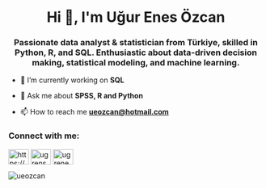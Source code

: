 <h1 align="center">Hi 👋, I'm Uğur Enes Özcan</h1>
<h3 align="center">Passionate data analyst & statistician from Türkiye, skilled in Python, R, and SQL. Enthusiastic about data-driven decision making, statistical modeling, and machine learning.</h3>

- 🔭 I’m currently working on **SQL**

- 💬 Ask me about **SPSS, R and Python**

- 📫 How to reach me **ueozcan@hotmail.com**

<h3 align="left">Connect with me:</h3>
<p align="left">
<a href="https://linkedin.com/in/www.linkedin.com/in/uğur-enes-özcan-b89989257" target="blank"><img align="center" src="https://raw.githubusercontent.com/rahuldkjain/github-profile-readme-generator/master/src/images/icons/Social/linked-in-alt.svg" alt="https://www.linkedin.com/in/uğur-enes-özcan-b89989257/" height="30" width="40" /></a>
<a href="https://kaggle.com/ugrenss" target="blank"><img align="center" src="https://raw.githubusercontent.com/rahuldkjain/github-profile-readme-generator/master/src/images/icons/Social/kaggle.svg" alt="ugrenss" height="30" width="40" /></a>
<a href="https://instagram.com/ugrenesozc" target="blank"><img align="center" src="https://raw.githubusercontent.com/rahuldkjain/github-profile-readme-generator/master/src/images/icons/Social/instagram.svg" alt="ugrenesozc" height="30" width="40" /></a>
</p>
<p align="left"> <img src="https://komarev.com/ghpvc/?username=ueozcan&label=Profile%20views&color=0e75b6&style=flat" alt="ueozcan" /> </p>
